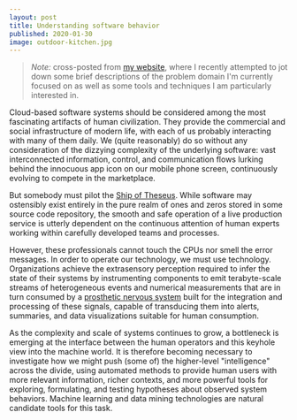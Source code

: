 ```yaml
---
layout: post
title: Understanding software behavior
published: 2020-01-30
image: outdoor-kitchen.jpg
---
```


> *Note:* cross-posted from [my
   website](http://www.david-andrzejewski.com/interests.html), where I
   recently attempted to jot down some brief descriptions of the
   problem domain I'm currently focused on as well as some tools and
   techniques I am particularly interested in.

Cloud-based software systems should be considered among the most
fascinating artifacts of human civilization. They provide the
commercial and social infrastructure of modern life, with each of us
probably interacting with many of them daily. We (quite reasonably) do
so without any consideration of the dizzying complexity of the
underlying software: vast interconnected information, control, and
communication flows lurking behind the innocuous app icon on our
mobile phone screen, continuously evolving to compete in the
marketplace.

But somebody must pilot the [Ship of
Theseus](https://en.wikipedia.org/wiki/Ship_of_Theseus). While
software may ostensibly exist entirely in the pure realm of ones and
zeros stored in some source code repository, the smooth and safe
operation of a live production service is utterly dependent on the
continuous attention of human experts working within carefully
developed teams and processes.

However, these professionals cannot touch the CPUs nor smell the error
messages. In order to operate our technology, we must use
technology. Organizations achieve the extrasensory perception required
to infer the state of their systems by instrumenting components to
emit terabyte-scale streams of heterogeneous events and numerical
measurements that are in turn consumed by a [prosthetic nervous
system](https://www.sumologic.com/) built for the integration and
processing of these signals, capable of transducing them into alerts,
summaries, and data visualizations suitable for human consumption.

As the complexity and scale of systems continues to grow, a bottleneck
is emerging at the interface between the human operators and this
keyhole view into the machine world. It is therefore becoming
necessary to investigate how we might push (some of) the higher-level
"intelligence" across the divide, using automated methods to provide
human users with more relevant information, richer contexts, and more
powerful tools for exploring, formulating, and testing hypotheses
about observed system behaviors. Machine learning and data mining
technologies are natural candidate tools for this task.
